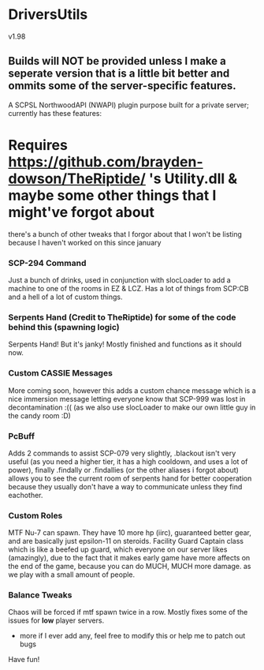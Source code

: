 # DriversUtils

v1.98

## Builds will NOT be provided unless I make a seperate version that is a little bit better and ommits some of the server-specific features.
A SCPSL NorthwoodAPI (NWAPI) plugin purpose built for a private server; currently has these features:

# Requires https://github.com/brayden-dowson/TheRiptide/ 's Utility.dll & maybe some other things that I might've forgot about


there's a bunch of other tweaks that I forgor about that I won't be listing because I haven't worked on this since january

### SCP-294 Command

Just a bunch of drinks, used in conjunction with slocLoader to add a machine to one of the rooms in EZ & LCZ.
Has a lot of things from SCP:CB and a hell of a lot of custom things.

### Serpents Hand (Credit to TheRiptide) for some of the code behind this (spawning logic)

Serpents Hand! But it's janky! Mostly finished and functions as it should now.

### Custom CASSIE Messages
More coming soon, however this adds a custom chance message which is a nice immersion message letting everyone know that SCP-999 was lost in decontamination :(( (as we also use slocLoader to make our own little guy in the candy room :D)

### PcBuff
Adds 2 commands to assist SCP-079 very slightly, .blackout isn't very useful (as you need a higher tier, it has a high cooldown, and uses a lot of power), finally .findally or .findallies (or the other aliases i forgot about) allows you to see the current room of serpents hand for better cooperation because they usually don't have a way to communicate unless they find eachother.

### Custom Roles
MTF Nu-7 can spawn. They have 10 more hp (iirc), guaranteed better gear, and are basically just epsilon-11 on steroids. 
Facility Guard Captain class which is like a beefed up guard, which everyone on our server likes (amazingly), due to the fact that it makes early game have more affects on the end of the game, because you can do MUCH, MUCH more damage. as we play with a small amount of people.

### Balance Tweaks
Chaos will be forced if mtf spawn twice in a row. Mostly fixes some of the issues for **low** player servers.

+ more if I ever add any, feel free to modify this or help me to patch out bugs

Have fun!
